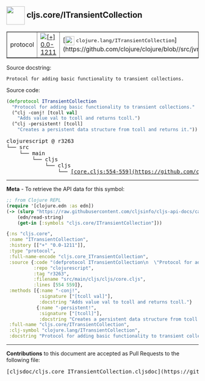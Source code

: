 ## <img width="48px" valign="middle" src="http://i.imgur.com/Hi20huC.png"> cljs.core/ITransientCollection

 <table border="1">
<tr>

<td>protocol</td>
<td><a href="https://github.com/cljsinfo/cljs-api-docs/tree/0.0-1211"><img valign="middle" alt="[+] 0.0-1211" src="https://img.shields.io/badge/+-0.0--1211-lightgrey.svg"></a> </td>
<td>
[<img height="24px" valign="middle" src="http://i.imgur.com/1GjPKvB.png"> <samp>clojure.lang/ITransientCollection</samp>](https://github.com/clojure/clojure/blob//src/jvm/clojure/lang/ITransientCollection.java)
</td>
</tr>
</table>





Source docstring:

```
Protocol for adding basic functionality to transient collections.
```

Source code:

```clj
(defprotocol ITransientCollection
  "Protocol for adding basic functionality to transient collections."
  (^clj -conj! [tcoll val]
    "Adds value val to tcoll and returns tcoll.")
  (^clj -persistent! [tcoll]
    "Creates a persistent data structure from tcoll and returns it."))
```

 <pre>
clojurescript @ r3263
└── src
    └── main
        └── cljs
            └── cljs
                └── <ins>[core.cljs:554-559](https://github.com/clojure/clojurescript/blob/r3263/src/main/cljs/cljs/core.cljs#L554-L559)</ins>
</pre>


---

__Meta__ - To retrieve the API data for this symbol:

```clj
;; from Clojure REPL
(require '[clojure.edn :as edn])
(-> (slurp "https://raw.githubusercontent.com/cljsinfo/cljs-api-docs/catalog/cljs-api.edn")
    (edn/read-string)
    (get-in [:symbols "cljs.core/ITransientCollection"]))
```

```clj
{:ns "cljs.core",
 :name "ITransientCollection",
 :history [["+" "0.0-1211"]],
 :type "protocol",
 :full-name-encode "cljs.core_ITransientCollection",
 :source {:code "(defprotocol ITransientCollection\n  \"Protocol for adding basic functionality to transient collections.\"\n  (^clj -conj! [tcoll val]\n    \"Adds value val to tcoll and returns tcoll.\")\n  (^clj -persistent! [tcoll]\n    \"Creates a persistent data structure from tcoll and returns it.\"))",
          :repo "clojurescript",
          :tag "r3263",
          :filename "src/main/cljs/cljs/core.cljs",
          :lines [554 559]},
 :methods [{:name "-conj!",
            :signature ["[tcoll val]"],
            :docstring "Adds value val to tcoll and returns tcoll."}
           {:name "-persistent!",
            :signature ["[tcoll]"],
            :docstring "Creates a persistent data structure from tcoll and returns it."}],
 :full-name "cljs.core/ITransientCollection",
 :clj-symbol "clojure.lang/ITransientCollection",
 :docstring "Protocol for adding basic functionality to transient collections."}

```

---

__Contributions__ to this document are accepted as Pull Requests to the following file:

 <pre>
[cljsdoc/cljs.core_ITransientCollection.cljsdoc](https://github.com/cljsinfo/cljs-api-docs/blob/master/cljsdoc/cljs.core_ITransientCollection.cljsdoc)
</pre>

